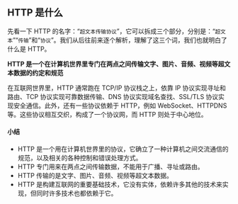 ## HTTP 是什么

先看一下 HTTP 的名字：“`超文本传输协议`”，它可以拆成三个部分，分别是：“`超文本`”“`传输`”和“`协议`”。我们从后往前来逐个解析，理解了这三个词，我们也就明白了什么是 HTTP。

**HTTP 是一个在计算机世界里专门在两点之间传输文字、图片、音频、视频等超文本数据的约定和规范**

在互联网世界里，HTTP 通常跑在 TCP/IP 协议栈之上，依靠 IP 协议实现寻址和路由、TCP 协议实现可靠数据传输、DNS 协议实现域名查找、SSL/TLS 协议实现安全通信。此外，还有一些协议依赖于 HTTP，例如 WebSocket、HTTPDNS 等。这些协议相互交织，构成了一个协议网，而 HTTP 则处于中心地位。

#### 小结

* HTTP 是一个用在计算机世界里的协议，它确立了一种计算机之间交流通信的规范，以及相关的各种控制和错误处理方式。
* HTTP 专门用来在两点之间传输数据，不能用于广播、寻址或路由。
* HTTP 传输的是文字、图片、音频、视频等超文本数据。
* HTTP 是构建互联网的重要基础技术，它没有实体，依赖许多其他的技术来实现，但同时许多技术也都依赖于它。

